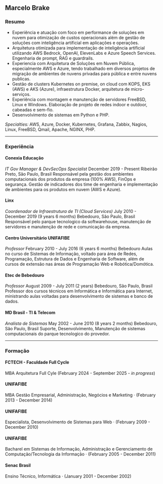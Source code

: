 ## Marcelo Brake

### Resumo

- Experiência e atuação com foco em performance de soluções em nuvem para otimização de custos operacionais além de gestão de soluções com inteligência artificial em aplicações e operações.
- Arquitetura otimizada para implementação de inteligência artificial utilizando AWS Bedrock, OpenAI, ElevenLabs e Azure Speech Services. Engenharia de prompt, RAG  e guardrails.
- Experiencia com Arquitetura de Soluções em Nuvem Pública, especialmente AWS e Azure, tendo trabalhado em diversos projetos de migração de ambientes de nuvens privadas para pública e entre nuvens publicas.
- Gestão de clusters Kubernetes on premise, on cloud com KOPS, EKS (AWS) e AKS (Azure), infraestrutura Docker, arquitetura de micro-serviços.
- Experiência com montagem e manutenção de servidores FreeBSD, Linux e Windows. Elaboração de projeto de redes indoor e outdoor, cabeadas e sem-fio.
- Desenvolvimento de sistemas em Python e PHP.
  
*Specialties:* AWS, Azure, Docker, Kubernetes, Grafana, Zabbix, Nagios, Linux, FreeBSD, Qmail, Apache, NGINX, PHP.

---
### Experiência
#### Conexia Educação
*IT Gov Manager & DevSecOps Specialist*
December 2019 - Present
Ribeirão Preto, São Paulo, Brasil
Responsável pela gestão dos ambientes computacionais dos produtos da empresa (100% AWS), FinOps e segurança. Gestão de indicadores dos time de engenharia e implementação de ambientes para os produtos em nuvem (AWS e Azure).
#### Linx
*Coordenador de Infraestrutura de TI (Cloud Services)*
July 2010 - December 2019 (9 years 6 months)
Bebedouro, São Paulo, Brasil
Responsável pelo parque tecnologico da softwarehouse, manutenção de servidores e manutenção de rede e comunicação da empresa.
#### Centro Universitário UNIFAFIBE
*Professor*
February 2010 - July 2016 (6 years 6 months)
Bebedouro
Aulas no curso de Sistemas de Informação, voltado para área de Redes, Programação, Estrutura de Dados e Engenharia de Software, além de cursos de extensão nas áreas de Programação Web e Robótica/Domótica.
#### Etec de Bebedouro
*Professor*
August 2009 - July 2011 (2 years)
Bebedouro, São Paulo, Brasil
Professor dos cursos técnicos em Informática e Informática para Internet, ministrando aulas voltadas para desenvolvimento de sistemas e banco de dados.
#### MD Brasil - TI & Telecom
*Analista de Sistemas*
May 2002 - June 2010 (8 years 2 months)
Bebedouro, São Paulo, Brasil
Suporte, Desenvolvimento, Manutenção de sistemas computacionais do parque tecnologico do provedor.

---
### Formação

#### FCTECH - Faculdade Full Cycle
MBA Arquitetura Full Cyle (February 2024 - September 2025 - *in progress*)

#### UNIFAFIBE
MBA Gestão Empresarial, Administração, Negócios e Marketing · (February 2013 - December 2014)

#### UNIFAFIBE
Especialista, Desenvolvimento de Sistemas para Web · (February 2009 - December 2010)

#### UNIFAFIBE
Bacharel em Sistemas de Informação, Administração e Gerenciamento de Computação/Tecnologia da Informação · (February 2005 - December 2011)

#### Senac Brasil
Ensino Técnico, Informática · (January 2001 - December 2002)
